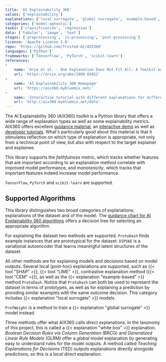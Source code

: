 ```yaml
---
title: 'AI Explainability 360'
values: ['explainability']
explanations: ['local surrogate', 'global surrogate', 'example-based', 'Shapley value', 'contrastive', 'white box']
categories: ['model-agnostic']
tasks: ['classification', 'regression']
data: ['tabular', 'image', 'text']
stages: ['preprocessing', 'in-processing', 'post-processing']
licence: 'Apache License 2.0'
repo: 'https://github.com/Trusted-AI/AIX360'
languages: ['Python']
frameworks: ['TensorFlow', 'PyTorch', 'scikit-learn']
references: 
-
    name: 'Arya et al. - One Explanation Does Not Fit All: A Toolkit and Taxonomy of AI Explainability Techniques'
    url: 'https://arxiv.org/abs/1909.03012'
-
    name: 'AI Explainability 360 Homepage'
    url: 'https://aix360.mybluemix.net/'
- 
    name: 'Interactive tutorial with different explanations for different audiences'
    url: 'http://aix360.mybluemix.net/data'
---
```


The AI Explainability 360 (AIX360) toolkit is a Python library that offers a wide range of explanation types as well as some explainability metrics. 
AIX360 offers excellent [guidance material](http://aix360.mybluemix.net/resources#guidance), an [interactive demo](http://aix360.mybluemix.net/data) as well as [developer tutorials](http://aix360.mybluemix.net/resources#tutorials).
What's particularly good about this material is that it stimulates reflection on which type of explanation is appropriate, not only from a technical point of view, but also with respect to the target explainer and explainee.

This library supports the *faithfulness* metric, which tracks whether features that are important according to an explanation method correlate with improved model performance, and *monotonicity*, which tracks that important features indeed increase model performance.

`TensorFlow`, `PyTorch` and `scikit-learn` are supported.

## Supported Algorithms

This library distinguishes two broad categories of explanations: explanations of the dataset and of the model.
The [guidance chart for AI Explainability 360 algorithms](https://github.com/Trusted-AI/AIX360/blob/master/aix360/algorithms/README.md) offers a decision tree for selecting an appropriate algorithm.

For explaining the dataset two methods are supported. `ProtoDash` finds example instances that are prototypical for the dataset. 
`DIPVAE` is a variational autoencoder that learns meaningful latent structures of the dataset.

All other methods are for explaining models and decisions based on model outputs.
Several local (post-hoc) explanations are supported, such as {{< tool "SHAP" >}}, {{< tool "LIME" >}}, contrastive explanation method ({{< tool "CEM" >}}), as well as the {{< explanation "example-based" >}} method `ProtoDash`.
Notice that `ProtoDash` can both be used to represent the dataset in terms of prototypes, as well as for explaining a prediction by providing similar examples with the same outcome decision.
This category includes {{< explanation "local surrogate" >}} models.

`ProfWeight` is a method to train a {{< explanation "global surrogate" >}} model instead.

Three methods offer what AIX360 calls *direct* explanations.
In the taxonomy of this project, this is called a {{< explanation "white box" >}} explanation.
*Boolean Decision Rules via Column Generation* (BRCG) and *Generalized Linear Rule Models* (GLRM) offer a *global* model explanation by generating easy to understand rules for the model outputs. 
A method called *Teaching Explanations for Decisions* (TED) outputs explanations directly alongside predictions, so this is a *local* direct explanation.

